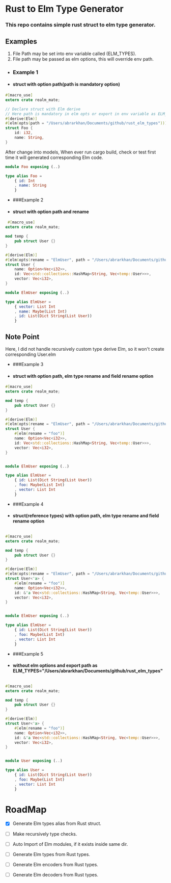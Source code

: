 # Rust to Elm Type Generator
### This repo contains simple rust struct to elm type generator.

## Examples
1. File Path may be set into env variable called (ELM_TYPES).
2. File path may be passed as elm options, this will override env path.

- ### Example 1 
- #### struct with option path(path is mandatory option)
```rust
#[macro_use]
extern crate realm_mate;

// Declare struct with Elm derive
// Here path is mandatory in elm opts or export in env variable as ELM_TYPES
#[derive(Elm)]
#[elm(opts(path = "/Users/abrarkhan/Documents/github/rust_elm_types"))]
struct Foo {
    id: i32,
    name: String,
}
```
After change into models, When ever run cargo build, check or test first time it will generated corresponding Elm code.

```elm
module Foo exposing (..)

type alias Foo =
	{ id: Int
	, name: String
	}

```
- ###Example 2
- #### struct with option path and rename
```rust
 #[macro_use]
extern crate realm_mate;

mod temp {
    pub struct User {}
}

#[derive(Elm)]
#[elm(opts(rename = "ElmUser", path = "/Users/abrarkhan/Documents/github/rust_elm_types"))]
struct User {
    name: Option<Vec<i32>>,
    id: Vec<std::collections::HashMap<String, Vec<temp::User>>>,
    vector: Vec<i32>,
}
```

```elm
module ElmUser exposing (..)

type alias ElmUser =
	{ vector: List Int
	, name: Maybe(List Int)
	, id: List(Dict String(List User))
	}

```
## Note Point
Here, I did not handle recursively custom type derive Elm, so it won't create corresponding User.elm

- ###Example 3
- #### struct with option path, elm type rename and field rename option
```rust
#[macro_use]
extern crate realm_mate;

mod temp {
    pub struct User {}
}

#[derive(Elm)]
#[elm(opts(rename = "ElmUser", path = "/Users/abrarkhan/Documents/github/rust_elm_types"))]
struct User {
    #[elm(rename = "foo")]
    name: Option<Vec<i32>>,
    id: Vec<std::collections::HashMap<String, Vec<temp::User>>>,
    vector: Vec<i32>,
}
```

```elm

module ElmUser exposing (..)

type alias ElmUser =
	{ id: List(Dict String(List User))
	, foo: Maybe(List Int)
	, vector: List Int
	}

```

- ###Example 4
- #### struct(reference types) with option path, elm type rename and field rename option
```rust

#[macro_use]
extern crate realm_mate;

mod temp {
    pub struct User {}
}

#[derive(Elm)]
#[elm(opts(rename = "ElmUser", path = "/Users/abrarkhan/Documents/github/rust_elm_types"))]
struct User<'a> {
    #[elm(rename = "foo")]
    name: Option<Vec<i32>>,
    id: &'a Vec<std::collections::HashMap<String, Vec<temp::User>>>,
    vector: Vec<i32>,
}
```

```elm

module ElmUser exposing (..)

type alias ElmUser =
	{ id: List(Dict String(List User))
	, foo: Maybe(List Int)
	, vector: List Int
	}

```


- ###Example 5
- #### without elm options and export path as ELM_TYPES="/Users/abrarkhan/Documents/github/rust_elm_types"
```rust

#[macro_use]
extern crate realm_mate;

mod temp {
    pub struct User {}
}

#[derive(Elm)]
struct User<'a> {
    #[elm(rename = "foo")]
    name: Option<Vec<i32>>,
    id: &'a Vec<std::collections::HashMap<String, Vec<temp::User>>>,
    vector: Vec<i32>,
}
```

```elm

module User exposing (..)

type alias User =
	{ id: List(Dict String(List User))
	, foo: Maybe(List Int)
	, vector: List Int
	}

```

# RoadMap
*[x] Generate Elm types alias from Rust struct.

*[ ] Make recursively type checks.

*[ ] Auto Import of Elm modules, if it exists inside same dir.

*[ ] Generate Elm types from Rust types.

*[ ] Generate Elm encoders from Rust types.

*[ ] Generate Elm decoders from Rust types.